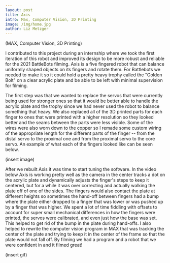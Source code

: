 ```yaml
---
layout: post
title: Axis
intro: Max, Computer Vision, 3D Printing
image: /img/home.jpg
author: Liz Metzger
---
```


(MAX, Computer Vision, 3D Printing)

I contributed to this project during an internship where we took the first iteration of this robot and improved its design to be more robust and reliable for the 2021 BattleBots filming. Axis is a five fingered robot that can balance uniformly shaped objects on its fingers and rotate them. For Battlebots we needed to make it so it could hold a pretty heavy trophy called the "Golden Bolt" on a clear acrylic plate and be able to be left with minimal supervision for filming.

The first step was that we wanted to replace the servos that were currently being used for stronger ones so that it would be better able to handle the acrylic plate and the trophy since we had never used the robot to balance something that heavy. We also replaced all of the 3D printed parts for each finger to ones that were printed with a higher resolution so they looked better and the seams between the parts were less visible. Some of the wires were also worn down to the copper so I remade some custom wiring of the appropriate length for the different parts of the finger -- from the distal servo to the proximal one and from the proximal servo to the core servo. An example of what each of the fingers looked like can be seen below.


(insert image)


After we rebuilt Axis it was time to start tuning the software. In the video below Axis is working pretty well as the camera in the center tracks a dot on the acrylic plate and dynamically adjusts the finger's steps to keep it centered, but for a while it was over correcting and actually walking the plate off of one of the sides. The fingers would also contact the plate at different heights so sometimes the hand-off between fingers had a bump where the plate either dropped to a finger that was lower or was pushed up by a finger that was higher. We spent a lot of time fiddling with offsets to account for super small mechanical differences in how the fingers were printed, the servos were calibrated, and even just how the base was set. This helped to get rid of the bump in the plate during hand-offs. I also helped to rewrite the computer vision program in MAX that was tracking the center of the plate and trying to keep it in the center of the frame so that the plate would not fall off. By filming we had a program and a robot that we were confident in and it filmed great!


(insert gif)
